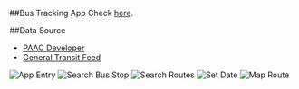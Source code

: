 ##Bus Tracking App
Check [here](http://salty-forest-8191.herokuapp.com/).

##Data Source
* [PAAC Developer](http://www.portauthority.org/paac/CompanyInfoProjects/DeveloperResources.aspx)
* [General Transit Feed](https://developers.google.com/transit/gtfs/reference)

![App Entry](http://farm8.staticflickr.com/7317/8734442387_de5986a11f_o.png)
![Search Bus Stop](http://farm8.staticflickr.com/7297/8734442379_5a0c030188_o.png)
![Search Routes](http://farm8.staticflickr.com/7322/8735560920_cc679d75c2_o.png)
![Set Date](http://farm8.staticflickr.com/7301/8735560960_299ce14338_o.png)
![Map Route](http://farm8.staticflickr.com/7287/8735560928_5ebf95784f_o.png)

